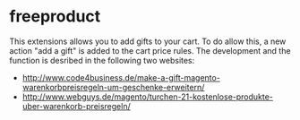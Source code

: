 freeproduct
===========

This extensions allows you to add gifts to your cart. To do allow this, a new action "add a gift" is added to 
the cart price rules. The development and the function is desribed in the following two websites:
- http://www.code4business.de/make-a-gift-magento-warenkorbpreisregeln-um-geschenke-erweitern/
- http://www.webguys.de/magento/turchen-21-kostenlose-produkte-uber-warenkorb-preisregeln/
